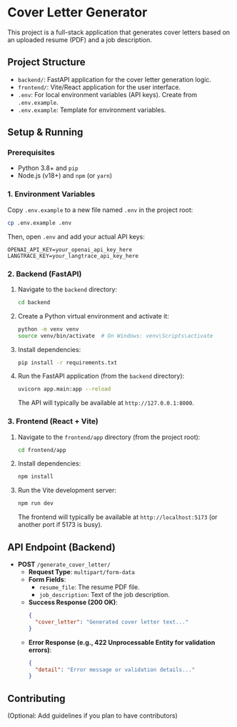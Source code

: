 # Cover Letter Generator

This project is a full-stack application that generates cover letters based on an uploaded resume (PDF) and a job description.

## Project Structure

- `backend/`: FastAPI application for the cover letter generation logic.
- `frontend/`: Vite/React application for the user interface.
- `.env`: For local environment variables (API keys). Create from `.env.example`.
- `.env.example`: Template for environment variables.

## Setup & Running

### Prerequisites

- Python 3.8+ and `pip`
- Node.js (v18+) and `npm` (or `yarn`)

### 1. Environment Variables

Copy `.env.example` to a new file named `.env` in the project root:

```bash
cp .env.example .env
```

Then, open `.env` and add your actual API keys:

```env
OPENAI_API_KEY=your_openai_api_key_here
LANGTRACE_KEY=your_langtrace_api_key_here
```

### 2. Backend (FastAPI)

1.  Navigate to the `backend` directory:
    ```bash
    cd backend
    ```
2.  Create a Python virtual environment and activate it:
    ```bash
    python -m venv venv
    source venv/bin/activate  # On Windows: venv\Scripts\activate
    ```
3.  Install dependencies:
    ```bash
    pip install -r requirements.txt
    ```
4.  Run the FastAPI application (from the `backend` directory):
    ```bash
    uvicorn app.main:app --reload
    ```
    The API will typically be available at `http://127.0.0.1:8000`.

### 3. Frontend (React + Vite)

1.  Navigate to the `frontend/app` directory (from the project root):
    ```bash
    cd frontend/app
    ```
2.  Install dependencies:
    ```bash
    npm install
    ```
3.  Run the Vite development server:
    ```bash
    npm run dev
    ```
    The frontend will typically be available at `http://localhost:5173` (or another port if 5173 is busy).

## API Endpoint (Backend)

- **POST** `/generate_cover_letter/`
  - **Request Type**: `multipart/form-data`
  - **Form Fields**:
    - `resume_file`: The resume PDF file.
    - `job_description`: Text of the job description.
  - **Success Response (200 OK)**:
    ```json
    {
      "cover_letter": "Generated cover letter text..."
    }
    ```
  - **Error Response (e.g., 422 Unprocessable Entity for validation errors)**:
    ```json
    {
      "detail": "Error message or validation details..."
    }
    ```

## Contributing

(Optional: Add guidelines if you plan to have contributors)
